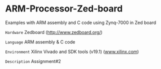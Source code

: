 # ARM-Processor-Zed-board
Examples with ARM assembly and C code using Zynq-7000 in Zed board

`Hardware`
Zedboard (http://www.zedboard.org/)

`Language`
ARM assembly & C code

`Environment`
Xilinx Vivado and SDK tools (v19.1) (www.xilinx.com)

`Description`
Assignment#2
